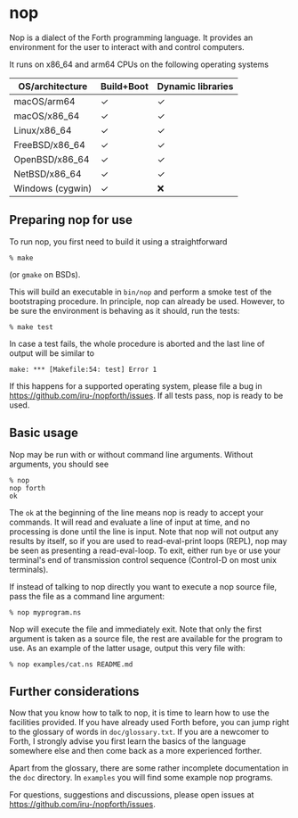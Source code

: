 # nop
Nop is a dialect of the Forth programming language. It provides an environment
for the user to interact with and control computers.

It runs on x86_64 and arm64 CPUs on the following operating systems

 OS/architecture | Build+Boot | Dynamic libraries |
-----------------|------------|-------------------|
macOS/arm64      | ✓          | ✓                 |
macOS/x86_64     | ✓          | ✓                 |
Linux/x86_64     | ✓          | ✓                 |
FreeBSD/x86_64   | ✓          | ✓                 |
OpenBSD/x86_64   | ✓          | ✓                 |
NetBSD/x86_64    | ✓          | ✓                 |
Windows (cygwin) | ✓          | ❌                |

## Preparing nop for use
To run nop, you first need to build it using a straightforward

```
% make
```

(or `gmake` on BSDs).


This will build an executable in `bin/nop` and perform a smoke test of the
bootstraping procedure. In principle, nop can already be used. However, to be
sure the environment is behaving as it should, run the tests:

```
% make test
```

In case a test fails, the whole procedure is aborted and the last line of
output will be similar to

```
make: *** [Makefile:54: test] Error 1
```

If this happens for a supported operating system, please file a bug in
https://github.com/iru-/nopforth/issues. If all tests pass, nop is ready to be
used.

## Basic usage
Nop may be run with or without command line arguments. Without arguments, you
should see

```
% nop
nop forth
ok 
```

The `ok` at the beginning of the line means nop is ready to accept your
commands. It will read and evaluate a line of input at time, and no processing
is done until the line is input. Note that nop will not output any results by
itself, so if you are used to read-eval-print loops (REPL), nop may be seen as
presenting a read-eval-loop. To exit, either run `bye` or use your terminal's
end of transmission control sequence (Control-D on most unix terminals).

If instead of talking to nop directly you want to execute a nop source file,
pass the file as a command line argument:

```
% nop myprogram.ns
```

Nop will execute the file and immediately exit. Note that only the first
argument is taken as a source file, the rest are available for the program to
use. As an example of the latter usage, output this very file with:

```
% nop examples/cat.ns README.md
```

## Further considerations
Now that you know how to talk to nop, it is time to learn how to use the
facilities provided. If you have already used Forth before, you can jump right
to the glossary of words in `doc/glossary.txt`. If you are a newcomer to Forth,
I strongly advise you first learn the basics of the language somewhere else and
then come back as a more experienced forther.

Apart from the glossary, there are some rather incomplete documentation in the
`doc` directory. In `examples` you will find some example nop programs.

For questions, suggestions and discussions, please open issues at
https://github.com/iru-/nopforth/issues.
